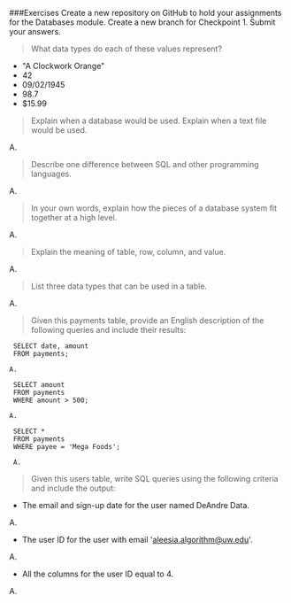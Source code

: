 ###Exercises
Create a new repository on GitHub to hold your assignments for the Databases module. Create a new branch for Checkpoint 1. Submit your answers.

> What data types do each of these values represent?
- "A Clockwork Orange"
- 42
- 09/02/1945
- 98.7
- $15.99

> Explain when a database would be used. Explain when a text file would be used.

A. 

> Describe one difference between SQL and other programming languages.

A.

> In your own words, explain how the pieces of a database system fit together at a high level.

A. 

> Explain the meaning of table, row, column, and value.

A. 

> List three data types that can be used in a table.

A. 

> Given this payments table, provide an English description of the following queries and include their results:

     SELECT date, amount
     FROM payments;
    
    A. 

     SELECT amount
     FROM payments
     WHERE amount > 500;
    
    A. 

     SELECT *
     FROM payments
     WHERE payee = 'Mega Foods';

     A. 

> Given this users table, write SQL queries using the following criteria and include the output:

- The email and sign-up date for the user named DeAndre Data.

A. 
- The user ID for the user with email 'aleesia.algorithm@uw.edu'.

A.

- All the columns for the user ID equal to 4.

A. 